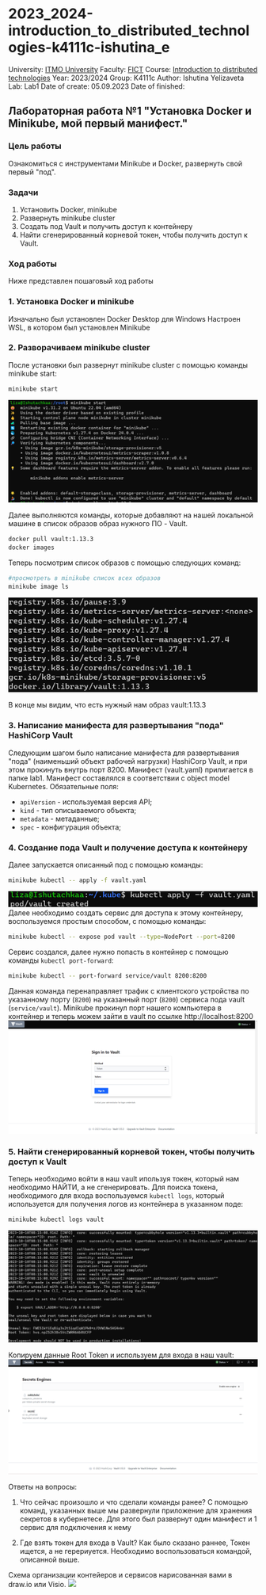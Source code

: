 # 2023_2024-introduction_to_distributed_technologies-k4111c-ishutina_e
University: [ITMO University](https://itmo.ru/ru/)
Faculty: [FICT](https://fict.itmo.ru)
Course: [Introduction to distributed technologies](https://github.com/itmo-ict-faculty/introduction-to-distributed-technologies)
Year: 2023/2024
Group: K4111с
Author: Ishutina Yelizaveta
Lab: Lab1
Date of create: 05.09.2023
Date of finished: 

## Лабораторная работа №1 "Установка Docker и Minikube, мой первый манифест."

### Цель работы
Ознакомиться с инструментами Minikube и Docker, развернуть свой первый "под".

### Задачи
1. Установить Docker, minikube
2. Развернуть minikube cluster
3. Создать под Vault и получить доступ к контейнеру
4. Найти сгенерированный корневой токен, чтобы получить доступ к Vault.

### Ход работы
Ниже представлен пошаговый ход работы 

### 1. Установка Docker и minikube
Изначально был установлен Docker Desktop для Windows
Настроен WSL, в котором был установлен Minikube

### 2. Разворачиваем minikube cluster
После установки был развернут minikube cluster с помощью команды minikube start:
```bash
minikube start
```
![start](start.png)

Далее выполняются команды, которые добавляют на нашей локальной машине в список образов образ нужного ПО - Vault.
```bash
docker pull vault:1.13.3
docker images
```
Теперь посмотрим список образов с помощью следующих команд:
```bash
#просмотреть в minikube список всех образов
minikube image ls
```
![images](images.png)

В конце мы видим, что есть нужный нам образ vault:1.13.3

### 3. Написание манифеста для развертывания "пода" HashiCorp Vault
Следующим шагом было написание манифеста для развертывания "пода" (наименьший объект рабочей нагрузки)  HashiCorp Vault, и при этом прокинуть внутрь порт 8200.
Манифест (vault.yaml) прилигается в папке lab1.
Манифест составлялся в соответствии с object model Kubernetes.
Обязательные поля:
- `apiVersion` - используемая версия API;
- `kind` - тип описываемого объекта;
- `metadata` - метаданные;
- `spec` - конфигурация объекта;

### 4. Создание пода Vault и получение доступа к контейнеру
Далее запускается описанный под с помощью команды:
```bash
minikube kubectl -- apply -f vault.yaml
```
![](launch.png)
Далее необходимо создать сервис для доступа к этому контейнеру, воспользуемся простым способом, с помощью команды:
```bash
minikube kubectl -- expose pod vault --type=NodePort --port=8200
```
Сервис создался, далее нужно попасть в контейнер с помощью команды `kubectl port-forward`:
```bash
minikube kubectl -- port-forward service/vault 8200:8200
```
Данная команда перенаправляет трафик с клиентского устройства по указанному порту (`8200`) на указанный порт (`8200`) сервиса пода vault (`service/vault`).
Minikube прокинул порт нашего компьютера в контейнер и теперь можем зайти в vault по ссылке http://localhost:8200
![](vault.png)

### 5. Найти сгенерированный корневой токен, чтобы получить доступ к Vault
Теперь необходимо войти в наш vault ипользуя токен, который нам необходимо НАЙТИ, а не сгенерировать.
Для поиска токена, необходимого для входа воспользуемся `kubectl logs`, который используется для получения логов из контейнера в указанном поде:
```bash
minikube kubectl logs vault
```
![](token.png)

Копируем данные Root Token и используем для входа в наш vault:
![](entry.png)

Ответы на вопросы:
1. Что сейчас произошло и что сделали команды ранее?
С помощью команд, указанных выше мы развернули приложение для хранения секретов в кубернетесе.
Для этого был развернут один манифест и 1 сервис для подключения к нему

3. Где взять токен для входа в Vault?
Как было сказано раннее, Токен ищется, а не герериуется. Необходимо воспользоваться командой, описанной выше. 


Схема организации контейеров и сервисов нарисованная вами в draw.io или Visio.
![](diafram.png)




